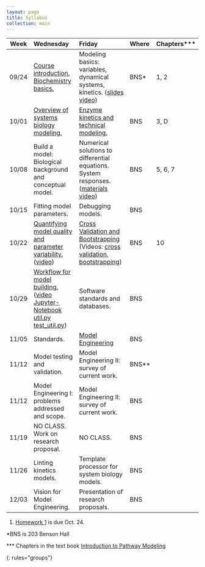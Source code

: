 ```yaml
---
layout: page
title: Syllabus
collection: main
---
```


| Week  | Wednesday                     | Friday                  | Where | Chapters\*\*\* |
|-------|:------------------------------|:------------------------|:------|:------------|
| 09/24 | [Course introduction. Biochemistry basics.](https://github.com/ModelEngineering/advancing-biomedical-models/blob/master/Lectures/Week_0/CSE%20599V%20Lecture%201-%20Course%20Introduction%20and%20Biochemistry%20Basics.pdf) | Modeling basics: variables, dynamical systems, kinetics. ([slides](https://github.com/ModelEngineering/advancing-biomedical-models/blob/master/Lectures/Week_0/CSE%20599V%20Lecture%202-%20Modeling%20Essentials.pdf) [video](https://uw.hosted.panopto.com/Panopto/Pages/Viewer.aspx?id=91c7ed28-094b-47f7-90d2-a969015296a1)) | BNS\* | 1, 2 |
| 10/01 | [Overview of systems biology modeling.](https://github.com/ModelEngineering/advancing-biomedical-models/tree/master/Lectures/Week_1) | [Enzyme kinetics and technical modeling.](https://github.com/ModelEngineering/advancing-biomedical-models/tree/master/Lectures/Week_1) | BNS | 3, D |
| 10/08 | Build a model: Biological background and conceptual model. | Numerical solutions to differential equations. System responses. ([materials](https://github.com/ModelEngineering/advancing-biomedical-models/tree/master/Lectures/Week_2) [video](https://uw.hosted.panopto.com/Panopto/Pages/Viewer.aspx?id=03dabaee-3f06-4b19-80a6-a9770152115d)) | BNS | 5, 6, 7 |
| 10/15 | Fitting model parameters. | Debugging models. | BNS | |
| 10/22 | [Quantifying model quality and  parameter variability.](https://github.com/ModelEngineering/advancing-biomedical-models/tree/master/Lectures/Week_4) ([video](https://uw.hosted.panopto.com/Panopto/Pages/Viewer.aspx?id=3da86903-1f73-4a31-b9c9-a98301694610)) | [Cross Validation and Bootstrapping](https://github.com/ModelEngineering/advancing-biomedical-models/tree/master/Lectures/Week_4) (Videos: [cross validation](https://uw.hosted.panopto.com/Panopto/Pages/Viewer.aspx?id=69087f3f-2333-4b94-aa09-a9850152900a), [bootstrapping](https://uw.hosted.panopto.com/Panopto/Pages/Viewer.aspx?id=3dbc6b82-56a1-48bc-8f1c-a9850160f8bf))| BNS | 10 |
| 10/29 | [Workflow for model building.](https://github.com/ModelEngineering/advancing-biomedical-models/tree/master/Lectures/Week_5) ([video](https://uw.hosted.panopto.com/Panopto/Pages/Viewer.aspx?id=a71fbb00-1349-4803-93a6-a98a0153dc43) [Jupyter-Notebook](https://github.com/ModelEngineering/advancing-biomedical-models/blob/master/Lectures/Week_5/lecture11.ipynb) [util.py](https://github.com/ModelEngineering/advancing-biomedical-models/blob/master/Lectures/Week_5/util.py) [test_util.py](https://github.com/ModelEngineering/advancing-biomedical-models/blob/master/Lectures/Week_5/test_util.py)) | Software standards and databases. | BNS | |
| 11/05 | Standards. | [Model Engineering](https://github.com/ModelEngineering/advancing-biomedical-models/tree/master/Lectures/Week_6) | BNS | |
| 11/12 | Model testing and validation. | Model Engineering II: survey of current work. | BNS\*\* | |
| 11/12 | Model Engineering I: problems addressed and scope. | Model Engineering II: survey of current work. | BNS | |
| 11/19 | NO CLASS. Work on research proposal. | NO CLASS. | BNS | |
| 11/26 | Linting kinetics models. | Template processor for system biology models. | BNS | |
| 12/03 | Vision for Model Engineering. | Presentation of research proposals. | BNS | |

1. [Homework 1](https://github.com/ModelEngineering/advancing-biomedical-models/blob/master/homework/Assignment1.pdf) is due Oct. 24.

\*BNS is 203 Benson Hall

\*\*\* Chapters in the text book [Introduction to Pathway Modeling](https://github.com/ModelEngineering/advancing-biomedical-models/blob/master/references/PathwayModeling_10012018.pdf)

{: rules="groups"}
